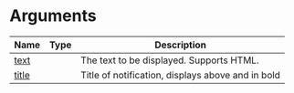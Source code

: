 # Arguments

<table><thead><tr><th>Name</th><th data-type="select">Type</th><th>Description</th></tr></thead><tbody><tr><td><a href="opt/">text</a></td><td></td><td>The text to be displayed. Supports HTML.</td></tr><tr><td><a href="el/">title</a></td><td></td><td>Title of notification, displays above and in bold</td></tr></tbody></table>
